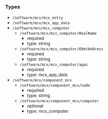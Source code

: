 ### Types

- `/software/mcx/mcx_entry`
- `/software/mcx/mcx_app_data`
- `/software/mcx/mcx_computer`
    - `/software/mcx/mcx_computer/RealName`
        - required
        - type: string
    - `/software/mcx/mcx_computer/ENetAddress`
        - required
        - type: string
    - `/software/mcx/mcx_computer/apps`
        - required
        - type: mcx_app_data
- `/software/mcx/component_mcx`
    - `/software/mcx/component_mcx/node`
        - required
        - type: string
    - `/software/mcx/component_mcx/computer`
        - optional
        - type: mcx_computer

